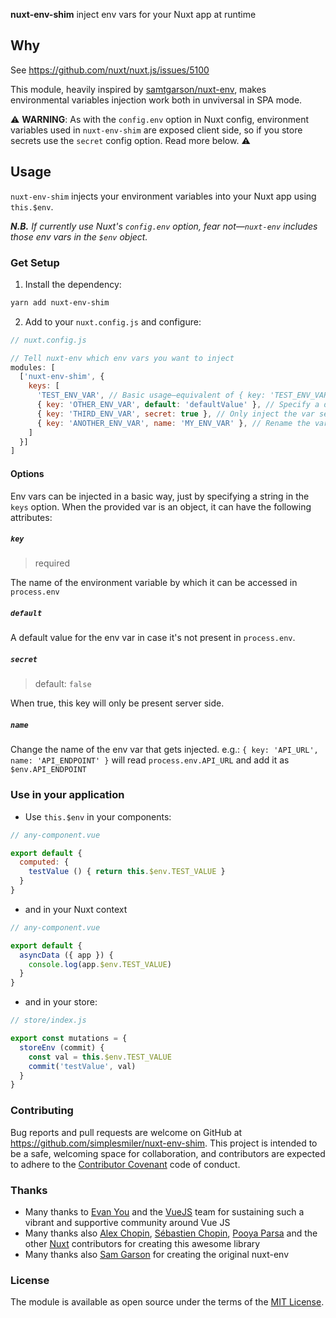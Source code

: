 **nuxt-env-shim** inject env vars for your Nuxt app at runtime

## Why

See https://github.com/nuxt/nuxt.js/issues/5100

This module, heavily inspired by [samtgarson/nuxt-env](https://github.com/samtgarson/nuxt-env), makes environmental
variables injection work both in unviversal in SPA mode.

⚠ **WARNING**: As with the `config.env` option in Nuxt config, environment variables used in `nuxt-env-shim` are exposed client side, so if you store secrets use the `secret` config option. Read more below. ⚠

## Usage

`nuxt-env-shim` injects your environment variables into your Nuxt app using `this.$env`.

_**N.B.** If currently use Nuxt's `config.env` option, fear not—`nuxt-env` includes those env vars in the `$env` object._

### Get Setup

1. Install the dependency:
```bash
yarn add nuxt-env-shim
```

2. Add to your `nuxt.config.js` and configure:
```js
// nuxt.config.js

// Tell nuxt-env which env vars you want to inject
modules: [
  ['nuxt-env-shim', {
    keys: [
      'TEST_ENV_VAR', // Basic usage—equivalent of { key: 'TEST_ENV_VAR' }
      { key: 'OTHER_ENV_VAR', default: 'defaultValue' }, // Specify a default value
      { key: 'THIRD_ENV_VAR', secret: true }, // Only inject the var server side
      { key: 'ANOTHER_ENV_VAR', name: 'MY_ENV_VAR' }, // Rename the variable
    ]
  }]
]
```

#### Options

Env vars can be injected in a basic way, just by specifying a string in the `keys` option.
When the provided var is an object, it can have the following attributes:

##### `key`
> required

The name of the environment variable by which it can be accessed in `process.env`

##### `default`

A default value for the env var in case it's not present in `process.env`.

##### `secret`
> default: `false`

When true, this key will only be present server side.

##### `name`

Change the name of the env var that gets injected. e.g.: `{ key: 'API_URL', name: 'API_ENDPOINT' }` will read `process.env.API_URL` and add it as `$env.API_ENDPOINT`

### Use in your application

- Use `this.$env` in your components:
```js
// any-component.vue

export default {
  computed: {
    testValue () { return this.$env.TEST_VALUE }
  }
}
```

- and in your Nuxt context
```js
// any-component.vue

export default {
  asyncData ({ app }) {
    console.log(app.$env.TEST_VALUE)
  }
}
```

- and in your store:
```js
// store/index.js

export const mutations = {
  storeEnv (commit) {
    const val = this.$env.TEST_VALUE
    commit('testValue', val)
  }
}
```

### Contributing

Bug reports and pull requests are welcome on GitHub at https://github.com/simplesmiler/nuxt-env-shim. This project is intended to be a safe, welcoming space for collaboration, and contributors are expected to adhere to the [Contributor Covenant](http://contributor-covenant.org) code of conduct.

### Thanks

- Many thanks to [Evan You](https://github.com/yyx990803) and the [VueJS](https://github.com/vuejs) team for sustaining such a vibrant and supportive community around Vue JS
- Many thanks also [Alex Chopin](https://github.com/alexchopin), [Sébastien Chopin](https://github.com/Atinux), [Pooya Parsa](https://github.com/pi0) and the other [Nuxt](https://github.com/nuxt) contributors for creating this awesome library
- Many thanks also [Sam Garson](https://github.com/samtgarson) for creating the original nuxt-env

### License

The module is available as open source under the terms of the [MIT License](http://opensource.org/licenses/MIT).
